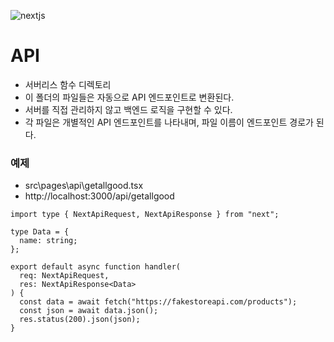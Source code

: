 ![nextjs](https://svgmix.com/uploads/0b55b6-nextjs-icon.svg)

# API

- 서버리스 함수 디렉토리
- 이 폴더의 파일들은 자동으로 API 엔드포인트로 변환된다.
- 서버를 직접 관리하지 않고 백엔드 로직을 구현할 수 있다.
- 각 파일은 개별적인 API 엔드포인트를 나타내며, 파일 이름이 엔드포인트 경로가 된다.

### 예제

- src\pages\api\getallgood.tsx
- http://localhost:3000/api/getallgood

```tsx
import type { NextApiRequest, NextApiResponse } from "next";

type Data = {
  name: string;
};

export default async function handler(
  req: NextApiRequest,
  res: NextApiResponse<Data>
) {
  const data = await fetch("https://fakestoreapi.com/products");
  const json = await data.json();
  res.status(200).json(json);
}
```
